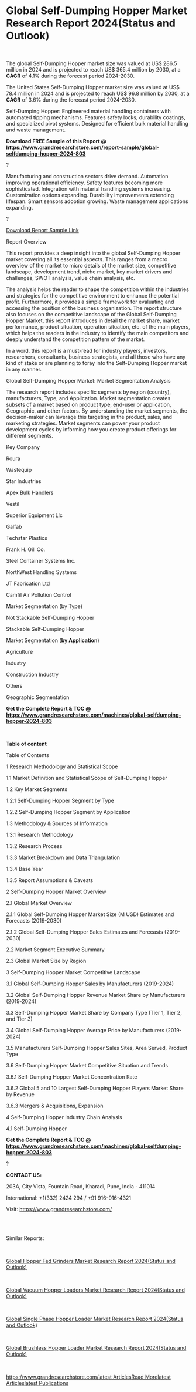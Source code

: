 <h1>Global Self-Dumping Hopper Market Research Report 2024(Status and Outlook)</h1><br/><p>The global Self-Dumping Hopper market size was valued at US$ 286.5 million in 2024 and is projected to reach US$ 365.4 million by 2030, at a <strong>CAGR</strong> of 4.1% during the forecast period 2024-2030.</p>
 
 
 
 <p>The United States Self-Dumping Hopper market size was valued at US$ 78.4 million in 2024 and is projected to reach US$ 96.8 million by 2030, at a <strong>CAGR</strong> of 3.6% during the forecast period 2024-2030.</p>
 
 
 
 <p>Self-Dumping Hopper: Engineered material handling containers with automated tipping mechanisms. Features safety locks, durability coatings, and specialized pivot systems. Designed for efficient bulk material handling and waste management.</p>
 
 
 
 <div><b>Download FREE Sample of this Report @ <a href="https://www.grandresearchstore.com/report-sample/global-selfdumping-hopper-2024-803">https://www.grandresearchstore.com/report-sample/global-selfdumping-hopper-2024-803</a></b></div>
 
 
 
 <p>? </p>
 
 
 
 <p>Manufacturing and construction sectors drive demand. Automation improving operational efficiency. Safety features becoming more sophisticated. Integration with material handling systems increasing. Customization options expanding. Durability improvements extending lifespan. Smart sensors adoption growing. Waste management applications expanding.</p>
 
 
 
 <p>? </p>
 
 
 
 <p><a href="https://www.grandresearchstore.com/mr-admin/report-sample/global-selfdumping-hopper-2024-803">Download Report Sample Link</a></p>
 
 
 
 <p>Report Overview</p>
 
 
 
 <p>This report provides a deep insight into the global Self-Dumping Hopper market covering all its essential aspects. This ranges from a macro overview of the market to micro details of the market size, competitive landscape, development trend, niche market, key market drivers and challenges, SWOT analysis, value chain analysis, etc.</p>
 
 
 
 <p>The analysis helps the reader to shape the competition within the industries and strategies for the competitive environment to enhance the potential profit. Furthermore, it provides a simple framework for evaluating and accessing the position of the business organization. The report structure also focuses on the competitive landscape of the Global Self-Dumping Hopper Market, this report introduces in detail the market share, market performance, product situation, operation situation, etc. of the main players, which helps the readers in the industry to identify the main competitors and deeply understand the competition pattern of the market.</p>
 
 
 
 <p>In a word, this report is a must-read for industry players, investors, researchers, consultants, business strategists, and all those who have any kind of stake or are planning to foray into the Self-Dumping Hopper market in any manner.</p>
 
 
 
 <p>Global Self-Dumping Hopper Market: Market Segmentation Analysis</p>
 
 
 
 <p>The research report includes specific segments by region (country), manufacturers, Type, and Application. Market segmentation creates subsets of a market based on product type, end-user or application, Geographic, and other factors. By understanding the market segments, the decision-maker can leverage this targeting in the product, sales, and marketing strategies. Market segments can power your product development cycles by informing how you create product offerings for different segments.</p>
 
 
 
 <p>Key Company</p>
 
 
 
 <p>Roura</p>
 
 
 
 <p>Wastequip</p>
 
 
 
 <p>Star Industries</p>
 
 
 
 <p>Apex Bulk Handlers</p>
 
 
 
 <p>Vestil</p>
 
 
 
 <p>Superior Equipment Llc</p>
 
 
 
 <p>Galfab</p>
 
 
 
 <p>Techstar Plastics</p>
 
 
 
 <p>Frank H. Gill Co.</p>
 
 
 
 <p>Steel Container Systems Inc.</p>
 
 
 
 <p>NorthWest Handling Systems</p>
 
 
 
 <p>JT Fabrication Ltd</p>
 
 
 
 <p>Camfil Air Pollution Control</p>
 
 
 
 <p>Market Segmentation (by Type)</p>
 
 
 
 <p>Not Stackable Self-Dumping Hopper</p>
 
 
 
 <p>Stackable Self-Dumping Hopper</p>
 
 
 
 <p>Market Segmentation (<strong>by Application</strong>)</p>
 
 
 
 <p>Agriculture</p>
 
 
 
 <p>Industry</p>
 
 
 
 <p>Construction Industry</p>
 
 
 
 <p>Others</p>
 
 
 
 <p>Geographic Segmentation</p>
 
 
 
 <div><b>Get the Complete Report & TOC @ <a href="https://www.grandresearchstore.com/machines/global-selfdumping-hopper-2024-803">https://www.grandresearchstore.com/machines/global-selfdumping-hopper-2024-803</a></b></div>
 
 
 
 <p><br />
 
 <b>Table of content</b></p>
 
 
 
 <p>Table of Contents<br />
 
 1 Research Methodology and Statistical Scope<br />
 
 1.1 Market Definition and Statistical Scope of Self-Dumping Hopper<br />
 
 1.2 Key Market Segments<br />
 
 1.2.1 Self-Dumping Hopper Segment by Type<br />
 
 1.2.2 Self-Dumping Hopper Segment by Application<br />
 
 1.3 Methodology & Sources of Information<br />
 
 1.3.1 Research Methodology<br />
 
 1.3.2 Research Process<br />
 
 1.3.3 Market Breakdown and Data Triangulation<br />
 
 1.3.4 Base Year<br />
 
 1.3.5 Report Assumptions & Caveats<br />
 
 2 Self-Dumping Hopper Market Overview<br />
 
 2.1 Global Market Overview<br />
 
 2.1.1 Global Self-Dumping Hopper Market Size (M USD) Estimates and Forecasts (2019-2030)<br />
 
 2.1.2 Global Self-Dumping Hopper Sales Estimates and Forecasts (2019-2030)<br />
 
 2.2 Market Segment Executive Summary<br />
 
 2.3 Global Market Size by Region<br />
 
 3 Self-Dumping Hopper Market Competitive Landscape<br />
 
 3.1 Global Self-Dumping Hopper Sales by Manufacturers (2019-2024)<br />
 
 3.2 Global Self-Dumping Hopper Revenue Market Share by Manufacturers (2019-2024)<br />
 
 3.3 Self-Dumping Hopper Market Share by Company Type (Tier 1, Tier 2, and Tier 3)<br />
 
 3.4 Global Self-Dumping Hopper Average Price by Manufacturers (2019-2024)<br />
 
 3.5 Manufacturers Self-Dumping Hopper Sales Sites, Area Served, Product Type<br />
 
 3.6 Self-Dumping Hopper Market Competitive Situation and Trends<br />
 
 3.6.1 Self-Dumping Hopper Market Concentration Rate<br />
 
 3.6.2 Global 5 and 10 Largest Self-Dumping Hopper Players Market Share by Revenue<br />
 
 3.6.3 Mergers & Acquisitions, Expansion<br />
 
 4 Self-Dumping Hopper Industry Chain Analysis<br />
 
 4.1 Self-Dumping Hopper</p>
 
 
 
 <div><b>Get the Complete Report & TOC @ <a href="https://www.grandresearchstore.com/machines/global-selfdumping-hopper-2024-803">https://www.grandresearchstore.com/machines/global-selfdumping-hopper-2024-803</a></b></div>
 
 
 
 <p>? </p>
 
 
 
 <p><b>CONTACT US:</b><br />
 
 203A, City Vista, Fountain Road, Kharadi, Pune, India - 411014<br />
 
 International: +1(332) 2424 294 / +91 916-916-4321<br />
 
 Visit: <a href="https://www.grandresearchstore.com/">https://www.grandresearchstore.com/</a><br />
 
 <br />
 
 <br />
 
 Similar Reports:<br />
 
 <br />
 
 <a href="https://www.grandresearchstore.com/machines/global-hopper-fed-grinders-2024-792">Global Hopper Fed Grinders Market Research Report 2024(Status and Outlook)</a><br />
 
 <br />
 
 <a href="https://www.grandresearchstore.com/machines/global-vacuum-hopper-loaders-2024-538">Global Vacuum Hopper Loaders Market Research Report 2024(Status and Outlook)</a><br />
 
 <br />
 
 <a href="https://www.grandresearchstore.com/machines/global-single-phase-hopper-loader-2024-278">Global Single Phase Hopper Loader Market Research Report 2024(Status and Outlook)</a><br />
 
 <br />
 
 <a href="https://www.grandresearchstore.com/machines/global-brushless-hopper-loader-2024-997">Global Brushless Hopper Loader Market Research Report 2024(Status and Outlook)</a><br />
 
 <br />
 
 <a href="https://gyeongbokgung.com">https://www.grandresearchstore.com/</a><a href="https://hallyeomaritime.com">latest Articles</a><a href="https://jingwansa.com">Read More</a><a href="https://nguoiviet.jp/">latest Articles</a><a href="https://www.intelmarketresearch.com/">latest Publications</a></p>